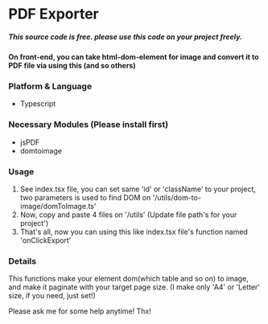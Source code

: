 # PDF Exporter

##### This source code is free. please use this code on your project freely.
#### On front-end, you can take html-dom-element for image and convert it to PDF file via using this (and so others)

### Platform & Language
- Typescript

### Necessary Modules (Please install first)
- jsPDF
- domtoimage

### Usage
1. See index.tsx file, you can set same 'id' or 'className' to your project, two parameters is used to find DOM on '/utils/dom-to-image/domToImage.ts'
2. Now, copy and paste 4 files on '/utils' (Update file path's for your project')
3. That's all, now you can using this like index.tsx file's function named 'onClickExport'

### Details
This functions make your element dom(which table and so on) to image, and make it paginate with your target page size.
(I make only 'A4' or 'Letter' size, if you need, just set!)

Please ask me for some help anytime! Thx!
